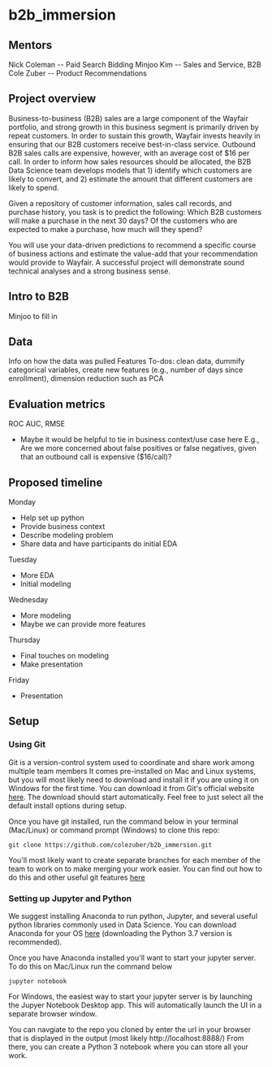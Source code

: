 # b2b_immersion

## Mentors

Nick Coleman -- Paid Search Bidding
Minjoo Kim -- Sales and Service, B2B
Cole Zuber -- Product Recommendations

## Project overview

Business-to-business (B2B) sales are a large component of the Wayfair portfolio, and strong growth in this business segment is primarily driven by repeat customers. In order to sustain this growth, Wayfair invests heavily in ensuring that our B2B customers receive best-in-class service. Outbound B2B sales calls are expensive, however, with an average cost of $16 per call. In order to inform how sales resources should be allocated, the B2B Data Science team develops models that 1) identify which customers are likely to convert, and 2) estimate the amount that different customers are likely to spend. 

Given a repository of customer information, sales call records, and purchase history, you task is to predict the following:
Which B2B customers will make a purchase in the next 30 days?
Of the customers who are expected to make a purchase, how much will they spend?

You will use your data-driven predictions to recommend a specific course of business actions and estimate the value-add that your recommendation would provide to Wayfair. A successful project will demonstrate sound technical analyses and a strong business sense. 

## Intro to B2B

Minjoo to fill in

## Data

Info on how the data was pulled
Features
To-dos: clean data, dummify categorical variables, create new features (e.g., number of days since enrollment), dimension reduction such as PCA

## Evaluation metrics

ROC AUC, RMSE
+ Maybe it would be helpful to tie in business context/use case here
E.g., Are we more concerned about false positives or false negatives, given that an outbound call is expensive ($16/call)?

## Proposed timeline

Monday
* Help set up python
* Provide business context
* Describe modeling problem
* Share data and have participants do initial EDA

Tuesday
* More EDA
* Initial modeling

Wednesday
* More modeling
* Maybe we can provide more features

Thursday
* Final touches on modeling
* Make presentation

Friday
* Presentation


## Setup

### Using Git

Git is a version-control system used to coordinate and share work among multiple team members It comes pre-installed on Mac and Linux systems, but you will most likely need to download and install it if you are using it on Windows for the first time. You can download it from Git's official website [here](https://git-scm.com/download/win). The download should start automatically. Feel free to just select all the default install options during setup.

Once you have git installed, run the command below in your terminal (Mac/Linux) or command prompt (Windows) to clone this repo: 

`git clone https://github.com/colezuber/b2b_immersion.git`

You'll most likely want to create separate branches for each member of the team to work on to make merging your work easier. You can find out how to do this and other useful git features [here](https://git-scm.com/docs/gittutorial)

### Setting up Jupyter and Python

We suggest installing Anaconda to run python, Jupyter, and several useful python libraries commonly used in Data Science. You can download Anaconda for your OS [here](https://www.anaconda.com/download/) (downloading the Python 3.7 version is recommended).

Once you have Anaconda installed you'll want to start your jupyter server. To do this on Mac/Linux run the command below

`jupyter notebook`

For Windows, the easiest way to start your jupyter server is by launching the Jupyer Notebook Desktop app. This will automatically launch the UI in a separate browser window.

You can navgiate to the repo you cloned by enter the url in your browser that is displayed in the output (most likely http://localhost:8888/) From there, you can create a Python 3 notebook where you can store all your work.
